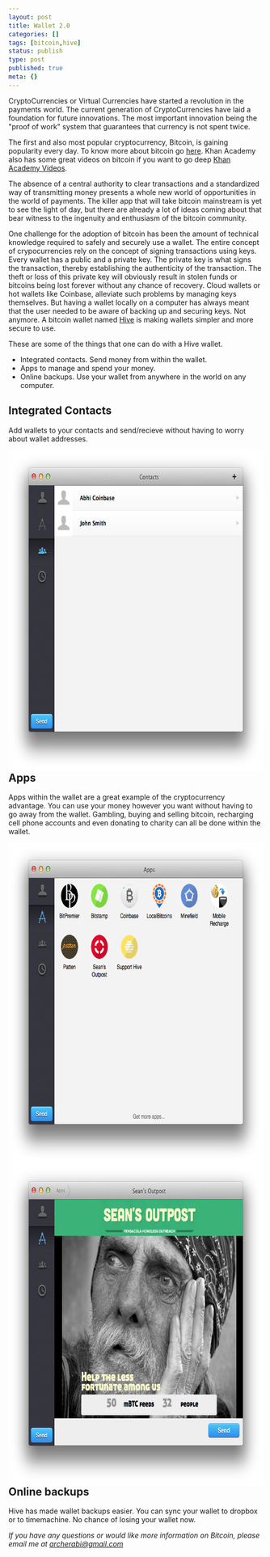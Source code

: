 ```yaml
---
layout: post
title: Wallet 2.0
categories: []
tags: [bitcoin,hive]
status: publish
type: post
published: true
meta: {}
---
```


CryptoCurrencies or Virtual Currencies have started a revolution in the payments world. The current generation of CryptoCurrencies have laid a foundation for future innovations. The most important innovation being the "proof of work" system that guarantees that currency is not spent twice. 

The first and also most popular cryptocurrency, Bitcoin, is gaining popularity every day. To know more about bitcoin go [here](http://bitcoinsimplified.org/). Khan Academy also has some great videos on bitcoin if you want to go deep [Khan Academy Videos](https://www.youtube.com/watch?v=Y-w7SnQWwVA&list=PLLpSp_BcWAbefNyzGKg954oXw7EKLEdZv).

The absence of a central authority to clear transactions and a standardized way of transmitting money presents a whole new world of opportunities in the world of payments. The killer app that will take bitcoin mainstream is yet to see the light of day, but there are already a lot of ideas coming about that bear witness to the ingenuity and enthusiasm of the bitcoin community.

One challenge for the adoption of bitcoin has been the amount of technical knowledge required to safely and securely use a wallet. The entire concept of crypocurrencies rely on the concept of signing transactions using keys. Every wallet has a public and a private key. The private key is what signs the transaction, thereby establishing the authenticity of the transaction. The theft or loss of this private key will obviously result in stolen funds or bitcoins being lost forever without any chance of recovery. Cloud wallets or hot wallets like Coinbase, alleviate such problems by managing keys themselves. But having a wallet locally on a computer has always meant that the user needed to be aware of backing up and securing keys. Not anymore. A bitcoin wallet named [Hive](https://www.hivewallet.com/) is making wallets simpler and more secure to use.

These are some of the things that one can do with a Hive wallet.

  * Integrated contacts. Send money from within the wallet.
  * Apps to manage and spend your money.
  * Online backups. Use your wallet from anywhere in the world on any computer.

Integrated Contacts
-------------------
Add wallets to your contacts and send/recieve without having to worry about wallet addresses.

<div class="photofloatr">
  <p><img src ="/images/hive-contacts.png" align="left" width="714" height="636" class="img"/></p>
</div>


Apps
---------------
Apps within the wallet are a great example of the cryptocurrency advantage. You can use your money however you want without having to go away from the wallet. Gambling, buying and selling bitcoin, recharging cell phone accounts and even donating to charity can all be done within the wallet.

<div class="photofloatr">
	<p><img src ="/images/hive-apps.png" align="left" width="714" height="636" class="img"/></p>
</div>

<div class="photofloatr">
	<p><img src ="/images/hive-seans.png" align="left" width="714" height="636" class="img"/></p>
</div>

Online backups
--------------
Hive has made wallet backups easier. You can sync your wallet to dropbox or to timemachine. No chance of losing your wallet now.

*If you have any questions or would like more information on Bitcoin, please email me at archerabi@gmail.com*


